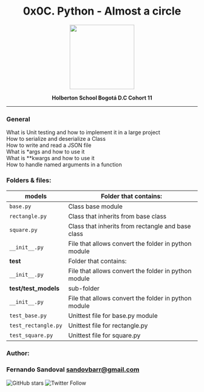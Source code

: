 
<H1 align="center"> 0x0C. Python - Almost a circle </H1>

<p align="center">
   <a href="https://www.holbertonschool.com/co"><img src="https://user-images.strikinglycdn.com/res/hrscywv4p/image/upload/c_limit,fl_lossy,h_1440,w_720,f_auto,q_auto/79001/368330_619080.png" width="170" height="170"/></a>

<p align="center"> 
   <b>Holberton School Bogotá D.C Cohort 11</b>
                
----
<H3> General </H3>
   
What is Unit testing and how to implement it in a large project<br>
How to serialize and deserialize a Class<br>
How to write and read a JSON file<br>
What is *args and how to use it<br>
What is **kwargs and how to use it<br>
How to handle named arguments in a function<br>


### Folders & files:

| models | Folder that contains: |
| ------------- | ------------------------------ |
| `base.py`      |   Class base module   |
| `rectangle.py`   | Class that inherits from base class |
| `square.py`   | Class that inherits from rectangle and base class |
| `__init__.py`   | File that allows convert the folder in python module |
| **test** | Folder that contains: |
| `__init__.py`   | File that allows convert the folder in python module |
| **test/test_models**   | sub-folder |
| `__init__.py`   | File that allows convert the folder in python module |
| `test_base.py`   | Unittest file for base.py module |
| `test_rectangle.py`   | Unittest file for rectangle.py |
| `test_square.py`   | Unittest file for square.py |


### Author: 
### Fernando Sandoval <sandovbarr@gmail.com>
![GitHub stars](https://img.shields.io/github/stars/davidgonzalezfx/monty?color=yellow)
![Twitter Follow](https://img.shields.io/twitter/follow/elhumanimal?logoColor=red&style=social&label=@elhumanimal)